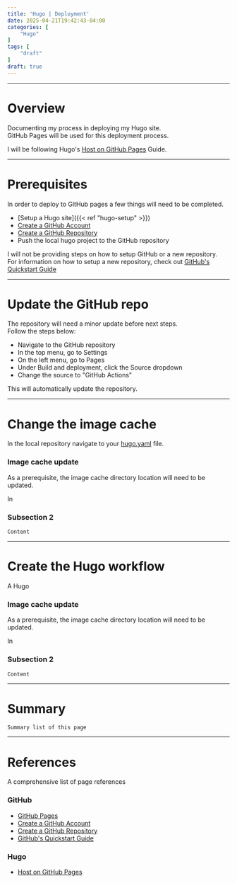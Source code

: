 ```yaml
---
title: 'Hugo | Deployment'
date: 2025-04-21T19:42:43-04:00
categories: [
    "Hugo"
]
tags: [
    "draft"
]
draft: true
---
```


---

# Overview
Documenting my process in deploying my Hugo site.\
GitHub Pages will be used for this deployment process.

I will be following Hugo's [Host on GitHub Pages](https://gohugo.io/host-and-deploy/host-on-github-pages/) Guide.

---

# Prerequisites
In order to deploy to GitHub pages a few things will need to be completed.

- [Setup a Hugo site]({{< ref "hugo-setup" >}})
- [Create a GitHub Account](https://github.com/)
- [Create a GitHub Repository](https://github.com/new)
- Push the local hugo project to the GitHub repository

I will not be providing steps on how to setup GitHub or a new repository.\
For information on how to setup a new repository, check out [GitHub's Quickstart Guide](https://docs.github.com/en/repositories/creating-and-managing-repositories/quickstart-for-repositories)

---

# Update the GitHub repo
The repository will need a minor update before next steps.\
Follow the steps below:

- Navigate to the GitHub repository
- In the top menu, go to Settings
- On the left menu, go to Pages
- Under Build and deployment, click the Source dropdown
- Change the source to "GitHub Actions"

This will automatically update the repository.

---

# Change the image cache
In the local repository navigate to your [hugo.yaml](https://github.com/Evan-Tyo/Blog/blob/main/hugo.yaml) file.

### Image cache update
As a prerequisite, the image cache directory location will need to be updated.

In 

### Subsection 2
`Content`

---

# Create the Hugo workflow
A Hugo 

### Image cache update
As a prerequisite, the image cache directory location will need to be updated.

In 

### Subsection 2
`Content`

---

# Summary
`Summary list of this page`

---

# References
A comprehensive list of page references

### GitHub
- [GitHub Pages](https://pages.github.com/)
- [Create a GitHub Account](https://github.com/)
- [Create a GitHub Repository](https://github.com/new)
- [GitHub's Quickstart Guide](https://docs.github.com/en/repositories/creating-and-managing-repositories/quickstart-for-repositories)

### Hugo
- [Host on GitHub Pages](https://gohugo.io/host-and-deploy/host-on-github-pages/)
